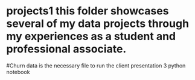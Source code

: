 # projects1 this folder showcases several of my data projects through my experiences as a student and professional associate.

#Churn data is the necessary file to run the client presentation 3 python notebook
